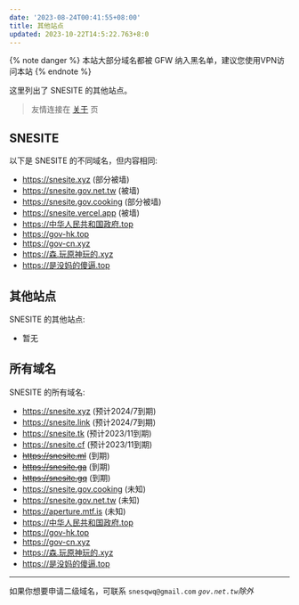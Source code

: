 ```yaml
---
date: '2023-08-24T00:41:55+08:00'
title: 其他站点
updated: 2023-10-22T14:5:22.763+8:0
---
```

<div class="markdown-body">

{% note danger %}
本站大部分域名都被 GFW 纳入黑名单，建议您使用VPN访问本站
{% endnote %}

这里列出了 SNESITE 的其他站点。

> 友情连接在 [关于](/about) 页

## SNESITE

以下是 SNESITE 的不同域名，但内容相同:

- https://snesite.xyz (部分被墙)
- https://snesite.gov.net.tw (被墙)
- https://snesite.gov.cooking (部分被墙)
- https://snesite.vercel.app (被墙)
- https://中华人民共和国政府.top
- https://gov-hk.top
- https://gov-cn.xyz
- https://森.玩原神玩的.xyz
- https://是没妈的傻逼.top

## 其他站点

SNESITE 的其他站点:

- 暂无

## 所有域名

SNESITE 的所有域名:

- https://snesite.xyz (预计2024/7到期)
- https://snesite.link (预计2024/7到期)
- https://snesite.tk (预计2023/11到期)
- https://snesite.cf (预计2023/11到期)
- ~~https://snesite.ml~~ (到期)
- ~~https://snesite.ga~~ (到期)
- ~~https://snesite.gq~~ (到期)
- https://snesite.gov.cooking (未知)
- https://snesite.gov.net.tw (未知)
- https://aperture.mtf.is (未知)
- https://中华人民共和国政府.top
- https://gov-hk.top
- https://gov-cn.xyz
- https://森.玩原神玩的.xyz
- https://是没妈的傻逼.top

---

如果你想要申请二级域名，可联系 `snesqwq@gmail.com`
*`gov.net.tw`除外*

</div>
